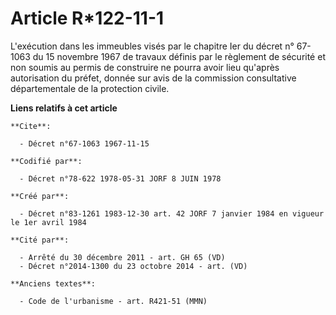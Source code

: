 # Article R*122-11-1

L'exécution dans les immeubles visés par le chapitre Ier du décret n° 67-1063 du 15 novembre 1967 de travaux définis par le
règlement de sécurité et non soumis au permis de construire ne pourra avoir lieu qu'après autorisation du préfet, donnée sur
avis de la commission consultative départementale de la protection civile.

**Liens relatifs à cet article**

	**Cite**:

	  - Décret n°67-1063 1967-11-15

	**Codifié par**:

	  - Décret n°78-622 1978-05-31 JORF 8 JUIN 1978

	**Créé par**:

	  - Décret n°83-1261 1983-12-30 art. 42 JORF 7 janvier 1984 en vigueur le 1er avril 1984

	**Cité par**:

	  - Arrêté du 30 décembre 2011 - art. GH 65 (VD)
	  - Décret n°2014-1300 du 23 octobre 2014 - art. (VD)

	**Anciens textes**:

	  - Code de l'urbanisme - art. R421-51 (MMN)
